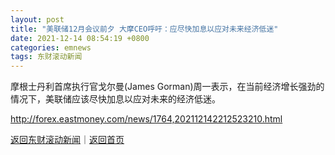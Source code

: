 ```yaml
---
layout: post
title: "美联储12月会议前夕 大摩CEO呼吁：应尽快加息以应对未来经济低迷"
date: 2021-12-14 08:54:19 +0800
categories: emnews
tags: 东财滚动新闻
---
```


摩根士丹利首席执行官戈尔曼(James Gorman)周一表示，在当前经济增长强劲的情况下，美联储应该尽快加息以应对未来的经济低迷。

<http://forex.eastmoney.com/news/1764,202112142212523210.html>

[返回东财滚动新闻](//finews.withounder.com/emnews/)｜[返回首页](//finews.withounder.com/)
